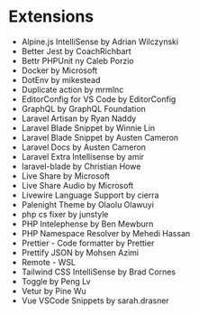 # Extensions

- Alpine.js IntelliSense by Adrian Wilczynski
- Better Jest by CoachRichbart
- Bettr PHPUnit ny Caleb Porzio
- Docker by Microsoft
- DotEnv by mikestead
- Duplicate action by mrmlnc
- EditorConfig for VS Code by EditorConfig
- GraphQL by GraphQL Foundation
- Laravel Artisan by Ryan Naddy
- Laravel Blade Snippet by Winnie Lin
- Laravel Blade Snippet by Austen Cameron
- Laravel Docs by Austen Cameron
- Laravel Extra Intellisense by amir
- laravel-blade by Christian Howe
- Live Share by Microsoft
- Live Share Audio by Microsoft
- Livewire Language Support by cierra
- Palenight Theme by Olaolu Olawuyi
- php cs fixer by junstyle
- PHP Intelephense by Ben Mewburn
- PHP Namespace Resolver by Mehedi Hassan
- Prettier - Code formatter by Prettier
- Prettify JSON by Mohsen Azimi
- Remote - WSL
- Tailwind CSS IntelliSense by Brad Cornes
- Toggle by Peng Lv
- Vetur by Pine Wu
- Vue VSCode Snippets by sarah.drasner
